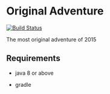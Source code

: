 # Original Adventure 
[![Build Status](https://travis-ci.org/FrostAndWinter/OriginalAdventure.svg?branch=master)](https://travis-ci.org/FrostAndWinter/OriginalAdventure)


The most original adventure of 2015

## Requirements

* java 8 or above

* gradle
